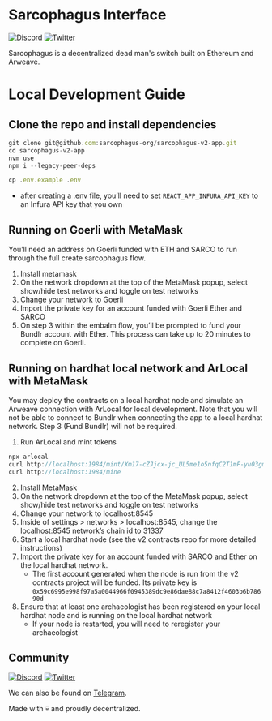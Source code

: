 # Sarcophagus Interface

[![Discord](https://img.shields.io/discord/753398645507883099?color=768AD4&label=discord)](https://discord.com/channels/753398645507883099/)
[![Twitter](https://img.shields.io/twitter/follow/sarcophagusio?style=social)](https://twitter.com/sarcophagusio)

Sarcophagus is a decentralized dead man's switch built on Ethereum and Arweave.

# Local Development Guide

## Clone the repo and install dependencies

```jsx
git clone git@github.com:sarcophagus-org/sarcophagus-v2-app.git
cd sarcophagus-v2-app
nvm use
npm i --legacy-peer-deps

cp .env.example .env
```

- after creating a .env file, you’ll need to set `REACT_APP_INFURA_API_KEY` to an Infura API key that you own

## Running on Goerli with MetaMask

You’ll need an address on Goerli funded with ETH and SARCO to run through the full create sarcophagus flow.

1. Install metamask
2. On the network dropdown at the top of the MetaMask popup, select show/hide test networks and toggle on test networks
3. Change your network to Goerli
4. Import the private key for an account funded with Goerli Ether and SARCO
5. On step 3 within the embalm flow, you’ll be prompted to fund your Bundlr account with Ether. This process can take up to 20 minutes to complete on Goerli.

## Running on hardhat local network and ArLocal with MetaMask

You may deploy the contracts on a local hardhat node and simulate an Arweave connection with ArLocal for local development. Note that you will not be able to connect to Bundlr when connecting the app to a local hardhat network. Step 3 (Fund Bundlr) will not be required.

1. Run ArLocal and mint tokens

```jsx
npx arlocal
curl http://localhost:1984/mint/Xm17-cZJjcx-jc_UL5me1o5nfqC2T1mF-yu03gmKeK4/1000000000000000000000
curl http://localhost:1984/mine
```

2. Install MetaMask
3. On the network dropdown at the top of the MetaMask popup, select show/hide test networks and toggle on test networks
4. Change your network to localhost:8545
5. Inside of settings > networks > localhost:8545, change the localhost:8545 network’s chain id to 31337
6. Start a local hardhat node (see the v2 contracts repo for more detailed instructions)
7. Import the private key for an account funded with SARCO and Ether on the local hardhat network.
   - The first account generated when the node is run from the v2 contracts project will be funded. Its private key is `0x59c6995e998f97a5a0044966f0945389dc9e86dae88c7a8412f4603b6b78690d`
8. Ensure that at least one archaeologist has been registered on your local hardhat node and is running on the local hardhat network
   - If your node is restarted, you will need to reregister your archaeologist

## Community

[![Discord](https://img.shields.io/discord/753398645507883099?color=768AD4&label=discord)](https://discord.com/channels/753398645507883099/)
[![Twitter](https://img.shields.io/twitter/follow/sarcophagusio?style=social)](https://twitter.com/sarcophagusio)

We can also be found on [Telegram](https://t.me/sarcophagusio).

Made with :skull: and proudly decentralized.

